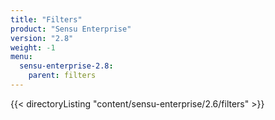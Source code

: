 ```yaml
---
title: "Filters"
product: "Sensu Enterprise"
version: "2.8"
weight: -1
menu:
  sensu-enterprise-2.8:
    parent: filters
---
```


{{< directoryListing "content/sensu-enterprise/2.6/filters" >}}
